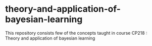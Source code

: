 # theory-and-application-of-bayesian-learning
This repository consists  few of the concepts taught in course CP218 : Theory and application of bayesian learning
